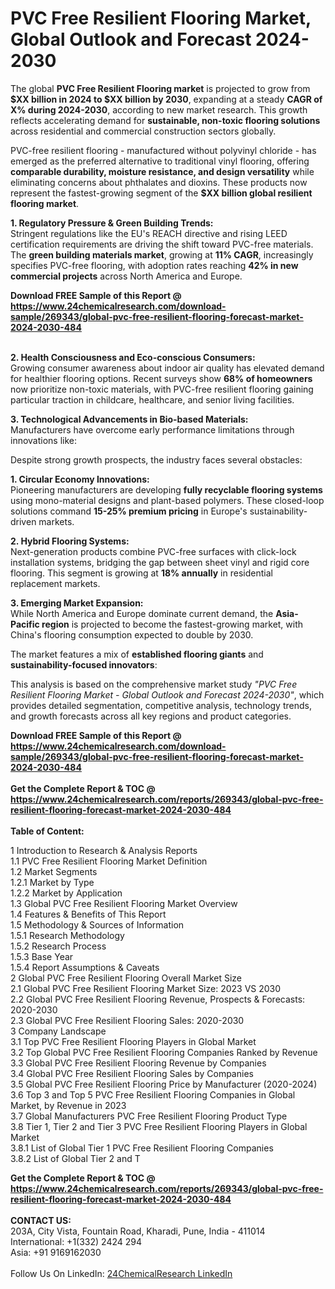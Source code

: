 <h1>PVC Free Resilient Flooring Market, Global Outlook and Forecast 2024-2030</h1><p>The global <strong>PVC Free Resilient Flooring market</strong> is projected to grow from <strong>$XX billion in 2024 to $XX billion by 2030</strong>, expanding at a steady <strong>CAGR of X% during 2024-2030</strong>, according to new market research. This growth reflects accelerating demand for <strong>sustainable, non-toxic flooring solutions</strong> across residential and commercial construction sectors globally.</p><p>PVC-free resilient flooring - manufactured without polyvinyl chloride - has emerged as the preferred alternative to traditional vinyl flooring, offering <strong>comparable durability, moisture resistance, and design versatility</strong> while eliminating concerns about phthalates and dioxins. These products now represent the fastest-growing segment of the <strong>$XX billion global resilient flooring market</strong>.</p><p><strong>1. Regulatory Pressure &amp; Green Building Trends:</strong><br>
Stringent regulations like the EU's REACH directive and rising LEED certification requirements are driving the shift toward PVC-free materials. The <strong>green building materials market</strong>, growing at <strong>11% CAGR</strong>, increasingly specifies PVC-free flooring, with adoption rates reaching <strong>42% in new commercial projects</strong> across North America and Europe.</p><div><b>Download FREE Sample of this Report @ 
            <a href="https://www.24chemicalresearch.com/download-sample/269343/global-pvc-free-resilient-flooring-forecast-market-2024-2030-484">
            https://www.24chemicalresearch.com/download-sample/269343/global-pvc-free-resilient-flooring-forecast-market-2024-2030-484</a></b></div><br><p><strong>2. Health Consciousness and Eco-conscious Consumers:</strong><br>
Growing consumer awareness about indoor air quality has elevated demand for healthier flooring options. Recent surveys show <strong>68% of homeowners</strong> now prioritize non-toxic materials, with PVC-free resilient flooring gaining particular traction in childcare, healthcare, and senior living facilities.</p><p><strong>3. Technological Advancements in Bio-based Materials:</strong><br>
Manufacturers have overcome early performance limitations through innovations like:</p><p>Despite strong growth prospects, the industry faces several obstacles:</p><p><strong>1. Circular Economy Innovations:</strong><br>
Pioneering manufacturers are developing <strong>fully recyclable flooring systems</strong> using mono-material designs and plant-based polymers. These closed-loop solutions command <strong>15-25% premium pricing</strong> in Europe's sustainability-driven markets.</p><p><strong>2. Hybrid Flooring Systems:</strong><br>
Next-generation products combine PVC-free surfaces with click-lock installation systems, bridging the gap between sheet vinyl and rigid core flooring. This segment is growing at <strong>18% annually</strong> in residential replacement markets.</p><p><strong>3. Emerging Market Expansion:</strong><br>
While North America and Europe dominate current demand, the <strong>Asia-Pacific region</strong> is projected to become the fastest-growing market, with China's flooring consumption expected to double by 2030.</p><p>The market features a mix of <strong>established flooring giants</strong> and <strong>sustainability-focused innovators</strong>:</p><p>This analysis is based on the comprehensive market study <em>"PVC Free Resilient Flooring Market - Global Outlook and Forecast 2024-2030"</em>, which provides detailed segmentation, competitive analysis, technology trends, and growth forecasts across all key regions and product categories.</p><div><b>Download FREE Sample of this Report @ 
            <a href="https://www.24chemicalresearch.com/download-sample/269343/global-pvc-free-resilient-flooring-forecast-market-2024-2030-484">
            https://www.24chemicalresearch.com/download-sample/269343/global-pvc-free-resilient-flooring-forecast-market-2024-2030-484</a></b></div><br><div><b>Get the Complete Report & TOC @ 
            <a href="https://www.24chemicalresearch.com/reports/269343/global-pvc-free-resilient-flooring-forecast-market-2024-2030-484">
            https://www.24chemicalresearch.com/reports/269343/global-pvc-free-resilient-flooring-forecast-market-2024-2030-484</a></b></div><br>
            <b>Table of Content:</b><p>1 Introduction to Research & Analysis Reports<br />
    1.1 PVC Free Resilient Flooring Market Definition<br />
    1.2 Market Segments<br />
        1.2.1 Market by Type<br />
        1.2.2 Market by Application<br />
    1.3 Global PVC Free Resilient Flooring Market Overview<br />
    1.4 Features & Benefits of This Report<br />
    1.5 Methodology & Sources of Information<br />
        1.5.1 Research Methodology<br />
        1.5.2 Research Process<br />
        1.5.3 Base Year<br />
        1.5.4 Report Assumptions & Caveats<br />
2 Global PVC Free Resilient Flooring Overall Market Size<br />
    2.1 Global PVC Free Resilient Flooring Market Size: 2023 VS 2030<br />
    2.2 Global PVC Free Resilient Flooring Revenue, Prospects & Forecasts: 2020-2030<br />
    2.3 Global PVC Free Resilient Flooring Sales: 2020-2030<br />
3 Company Landscape<br />
    3.1 Top PVC Free Resilient Flooring Players in Global Market<br />
    3.2 Top Global PVC Free Resilient Flooring Companies Ranked by Revenue<br />
    3.3 Global PVC Free Resilient Flooring Revenue by Companies<br />
    3.4 Global PVC Free Resilient Flooring Sales by Companies<br />
    3.5 Global PVC Free Resilient Flooring Price by Manufacturer (2020-2024)<br />
    3.6 Top 3 and Top 5 PVC Free Resilient Flooring Companies in Global Market, by Revenue in 2023<br />
    3.7 Global Manufacturers PVC Free Resilient Flooring Product Type<br />
    3.8 Tier 1, Tier 2 and Tier 3 PVC Free Resilient Flooring Players in Global Market<br />
        3.8.1 List of Global Tier 1 PVC Free Resilient Flooring Companies<br />
        3.8.2 List of Global Tier 2 and T</p><div><b>Get the Complete Report & TOC @ 
            <a href="https://www.24chemicalresearch.com/reports/269343/global-pvc-free-resilient-flooring-forecast-market-2024-2030-484">
            https://www.24chemicalresearch.com/reports/269343/global-pvc-free-resilient-flooring-forecast-market-2024-2030-484</a></b></div><br><b>CONTACT US:</b><br>
            203A, City Vista, Fountain Road, Kharadi, Pune, India - 411014<br>
            International: +1(332) 2424 294<br>
            Asia: +91 9169162030 <br><br>
            Follow Us On LinkedIn: <a href="https://www.linkedin.com/company/24chemicalresearch/">24ChemicalResearch LinkedIn</a>